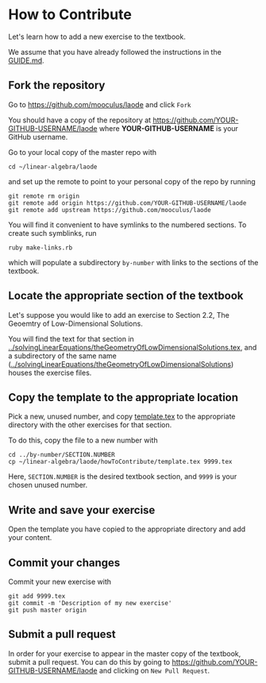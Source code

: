 # How to Contribute

Let's learn how to add a new exercise to the textbook.

We assume that you have already followed the instructions in the [GUIDE.md](../GUIDE.md).

## Fork the repository

Go to https://github.com/mooculus/laode and click `Fork`

You should have a copy of the repository at https://github.com/YOUR-GITHUB-USERNAME/laode where **YOUR-GITHUB-USERNAME** is your GitHub username.

Go to your local copy of the master repo with
```
cd ~/linear-algebra/laode
```
and set up the remote to point to your personal copy of the repo by running
```
git remote rm origin
git remote add origin https://github.com/YOUR-GITHUB-USERNAME/laode
git remote add upstream https://github.com/mooculus/laode 
```

You will find it convenient to have symlinks to the numbered sections.  To create such symblinks, run
```
ruby make-links.rb
```
which will populate a subdirectory `by-number` with links to the sections of the textbook.

## Locate the appropriate section of the textbook

Let's suppose you would like to add an exercise to Section 2.2, The
Geoemtry of Low-Dimensional Solutions.

You will find the text for that section in [../solvingLinearEquations/theGeometryOfLowDimensionalSolutions.tex](../solvingLinearEquations/theGeometryOfLowDimensionalSolutions.tex), and a subdirectory of the same name ([../solvingLinearEquations/theGeometryOfLowDimensionalSolutions](../solvingLinearEquations/theGeometryOfLowDimensionalSolutions)) houses the exercise files.

## Copy the template to the appropriate location

Pick a new, unused number, and copy [template.tex](template.tex) to
the appropriate directory with the other exercises for that section.

To do this, copy the file to a new number with
```
cd ../by-number/SECTION.NUMBER
cp ~/linear-algebra/laode/howToContribute/template.tex 9999.tex
```
Here, `SECTION.NUMBER` is the desired textbook section, and `9999` is your chosen unused number.

## Write and save your exercise

Open the template you have copied to the appropriate directory and add
your content.

## Commit your changes

Commit your new exercise with
```
git add 9999.tex
git commit -m 'Description of my new exercise'
git push master origin
```

## Submit a pull request

In order for your exercise to appear in the master copy of the
textbook, submit a pull request.  You can do this by going to
https://github.com/YOUR-GITHUB-USERNAME/laode and clicking on `New Pull
Request`.
